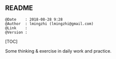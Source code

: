 README
----

```
@Date    : 2018-08-28 9:28
@Author  : lmingzhi (lmingzhi@gmail.com)
@Link    : 
@Version :
```

[TOC]


Some thinking & exercise in daily work and practice.